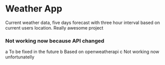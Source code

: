 # Weather App
Current weather data, five days forecast with three hour interval based on current users location.
Really awesome project
### Not working now because API changed
a
To be fixed in the future
b
Based on openweatherapi
c
Not working now unfortunatelly
